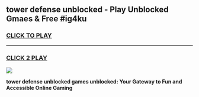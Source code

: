
## tower defense unblocked - Play Unblocked Gmaes & Free #ig4ku
<h3>
<a href="https://news.freeplayer.one?title=tower_defense_unblocked&ref=24F">CLICK TO PLAY</a></h3>
<hr>

<h3>
<a href="https://news.freeplayer.one?title=tower_defense_unblocked&ref=24F">CLICK 2 PLAY</a>
  
</h3>

<a href="https://news.freeplayer.one?title=tower_defense_unblocked&ref=24F/"><img src="https://clearcache.store/games.png"></a>


**tower defense unblocked games unblocked: Your Gateway to Fun and Accessible Online Gaming**
